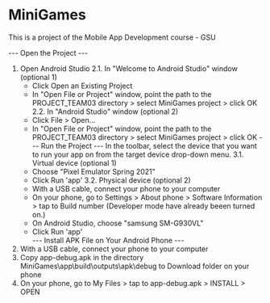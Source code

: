 # MiniGames
This is a project of the Mobile App Development course - GSU

--- Open the Project ---
1. Open Android Studio
2.1. In "Welcome to Android Studio" window (optional 1)
	 - Click Open an Existing Project
     - In "Open File or Project" window, point the path to the PROJECT_TEAM03 directory > select MiniGames project > click OK
2.2. In "Android Studio" window (optional 2)
     - Click File > Open...
	 - In "Open File or Project" window, point the path to the PROJECT_TEAM03 directory > select MiniGames project > click OK
--- Run the Project ---
In the toolbar, select the device that you want to run your app on from the target device drop-down menu.
3.1. Virtual device (optional 1)
	 - Choose "Pixel Emulator Spring 2021" 
     - Click Run 'app'
3.2. Physical device (optional 2)
	 - With a USB cable, connect your phone to your computer
	 - On your phone, go to Settings > About phone > Software Information > tap to Build number (Developer mode have already beeen turned on.)
	 - On Android Studio, choose "samsung SM-G930VL"
	 - Click Run 'app'
\
--- Install APK File on Your Android Phone ---
1. With a USB cable, connect your phone to your computer
2. Copy app-debug.apk in the directory MiniGames\app\build\outputs\apk\debug to Download folder on your phone
3. On your phone, go to My Files > tap to app-debug.apk > INSTALL > OPEN
